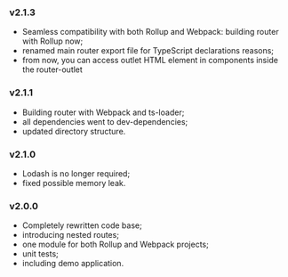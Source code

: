 ### v2.1.3
* Seamless compatibility with both Rollup and Webpack: building router with Rollup now;
* renamed main router export file for TypeScript declarations reasons;
* from now, you can access outlet HTML element in components inside the router-outlet

### v2.1.1
* Building router with Webpack and ts-loader;
* all dependencies went to dev-dependencies;
* updated directory structure.

### v2.1.0
* Lodash is no longer required;
* fixed possible memory leak.

### v2.0.0
* Completely rewritten code base;
* introducing nested routes;
* one module for both Rollup and Webpack projects;
* unit tests;
* including demo application.